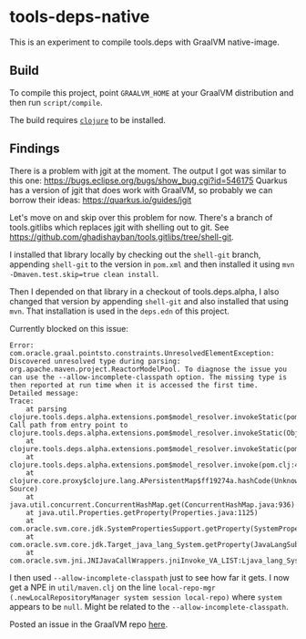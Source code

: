 # tools-deps-native

This is an experiment to compile tools.deps with GraalVM native-image.

## Build

To compile this project, point `GRAALVM_HOME` at your GraalVM distribution and
then run `script/compile`.

The build requires
[`clojure`](https://clojure.org/guides/getting_started#_clojure_installer_and_cli_tools)
to be installed.

## Findings

There is a problem with jgit at the moment. The output I got was similar to this one: https://bugs.eclipse.org/bugs/show_bug.cgi?id=546175
Quarkus has a version of jgit that does work with GraalVM, so probably we can borrow their ideas: https://quarkus.io/guides/jgit

Let's move on and skip over this problem for now. 
There's a branch of tools.gitlibs which replaces jgit with shelling out to git.  See
https://github.com/ghadishayban/tools.gitlibs/tree/shell-git.

I installed that library locally by checking out the `shell-git` branch,
appending `shell-git` to the version in `pom.xml` and then installed it using
`mvn -Dmaven.test.skip=true clean install`.

Then I depended on that library in a checkout of tools.deps.alpha, I also
changed that version by appending `shell-git` and also installed that using
`mvn`. That installation is used in the `deps.edn` of this project.

Currently blocked on this issue:

```
Error: com.oracle.graal.pointsto.constraints.UnresolvedElementException: Discovered unresolved type during parsing: org.apache.maven.project.ReactorModelPool. To diagnose the issue you can use the --allow-incomplete-classpath option. The missing type is then reported at run time when it is accessed the first time.
Detailed message:
Trace:
	at parsing clojure.tools.deps.alpha.extensions.pom$model_resolver.invokeStatic(pom.clj:51)
Call path from entry point to clojure.tools.deps.alpha.extensions.pom$model_resolver.invokeStatic(Object):
	at clojure.tools.deps.alpha.extensions.pom$model_resolver.invokeStatic(pom.clj:41)
	at clojure.tools.deps.alpha.extensions.pom$model_resolver.invoke(pom.clj:41)
	at clojure.core.proxy$clojure.lang.APersistentMap$ff19274a.hashCode(Unknown Source)
	at java.util.concurrent.ConcurrentHashMap.get(ConcurrentHashMap.java:936)
	at java.util.Properties.getProperty(Properties.java:1125)
	at com.oracle.svm.core.jdk.SystemPropertiesSupport.getProperty(SystemPropertiesSupport.java:144)
	at com.oracle.svm.core.jdk.Target_java_lang_System.getProperty(JavaLangSubstitutions.java:345)
	at com.oracle.svm.jni.JNIJavaCallWrappers.jniInvoke_VA_LIST:Ljava_lang_System_2_0002egetProperty_00028Ljava_lang_String_2_00029Ljava_lang_String_2(generated:0)
```

I then used `--allow-incomplete-classpath` just to see how far it gets.  I now
get a NPE in `util/maven.clj` on the line `local-repo-mgr
(.newLocalRepositoryManager system session local-repo)` where `system` appears
to be `null`. Might be related to the `--allow-incomplete-classpath`.

Posted an issue in the GraalVM repo [here](https://github.com/oracle/graal/issues/2626).
